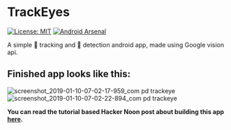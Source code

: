 # TrackEyes
[![License: MIT](https://img.shields.io/badge/License-MIT-yellow.svg)](https://opensource.org/licenses/MIT)
[![Android Arsenal](https://img.shields.io/badge/Android%20Arsenal-TrackEyes-brightgreen.svg?style=flat)](https://android-arsenal.com/details/3/7446)

A simple :eyes: tracking and :boy: detection android app, made using Google vision api.

## Finished app looks like this:
![screenshot_2019-01-10-07-02-17-959_com pd trackeye](https://user-images.githubusercontent.com/41565823/50949699-8978cc80-14a7-11e9-9899-b99fec80be41.jpg)
![screenshot_2019-01-10-07-02-22-894_com pd trackeye](https://user-images.githubusercontent.com/41565823/50949700-8978cc80-14a7-11e9-96e8-92eb7cfdb78f.jpg)

**You can read the tutorial based Hacker Noon post about building this app [here](https://medium.com/@pradyumandixit/make-an-eye-tracking-and-face-detection-app-as-a-beginner-d72e0139546b).**
